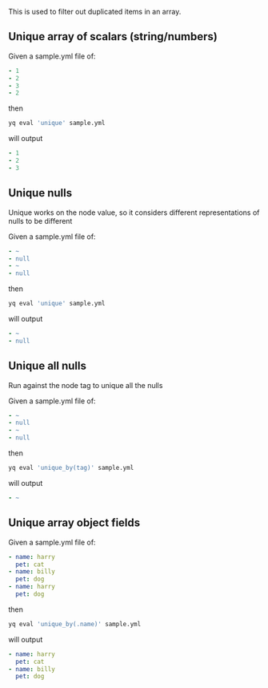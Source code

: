 This is used to filter out duplicated items in an array.

## Unique array of scalars (string/numbers)
Given a sample.yml file of:
```yaml
- 1
- 2
- 3
- 2
```
then
```bash
yq eval 'unique' sample.yml
```
will output
```yaml
- 1
- 2
- 3
```

## Unique nulls
Unique works on the node value, so it considers different representations of nulls to be different

Given a sample.yml file of:
```yaml
- ~
- null
- ~
- null
```
then
```bash
yq eval 'unique' sample.yml
```
will output
```yaml
- ~
- null
```

## Unique all nulls
Run against the node tag to unique all the nulls

Given a sample.yml file of:
```yaml
- ~
- null
- ~
- null
```
then
```bash
yq eval 'unique_by(tag)' sample.yml
```
will output
```yaml
- ~
```

## Unique array object fields
Given a sample.yml file of:
```yaml
- name: harry
  pet: cat
- name: billy
  pet: dog
- name: harry
  pet: dog
```
then
```bash
yq eval 'unique_by(.name)' sample.yml
```
will output
```yaml
- name: harry
  pet: cat
- name: billy
  pet: dog
```

